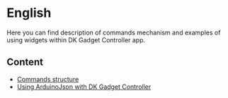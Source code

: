 # English
Here you can find description of commands mechanism and examples of using widgets within DK Gadget Controller app.

## Content
* [Commands structure](https://github.com/ikrio/GadgetController/wiki/Commands-structure)
* [Using ArduinoJson with DK Gadget Controller](https://github.com/ikrio/GadgetController/wiki/Using-ArduinoJson-with-DK-Gadget-Controller)
